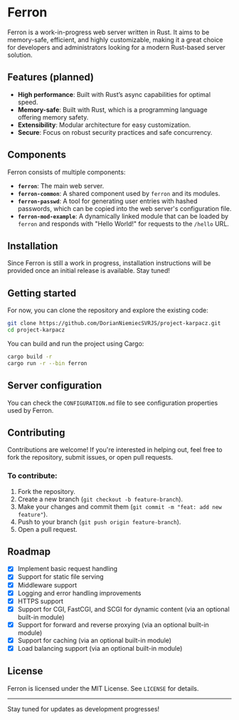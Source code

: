 # Ferron

Ferron is a work-in-progress web server written in Rust. It aims to be memory-safe, efficient, and highly customizable, making it a great choice for developers and administrators looking for a modern Rust-based server solution.

## Features (planned)

- **High performance**: Built with Rust’s async capabilities for optimal speed.
- **Memory-safe**: Built with Rust, which is a programming language offering memory safety.
- **Extensibility**: Modular architecture for easy customization.
- **Secure**: Focus on robust security practices and safe concurrency.

## Components

Ferron consists of multiple components:

- **`ferron`**: The main web server.
- **`ferron-common`**: A shared component used by `ferron` and its modules.
- **`ferron-passwd`**: A tool for generating user entries with hashed passwords, which can be copied into the web server's configuration file.
- **`ferron-mod-example`**: A dynamically linked module that can be loaded by `ferron` and responds with "Hello World!" for requests to the `/hello` URL.

## Installation

Since Ferron is still a work in progress, installation instructions will be provided once an initial release is available. Stay tuned!

## Getting started

For now, you can clone the repository and explore the existing code:

```sh
git clone https://github.com/DorianNiemiecSVRJS/project-karpacz.git
cd project-karpacz
```

You can build and run the project using Cargo:

```sh
cargo build -r
cargo run -r --bin ferron
```

## Server configuration

You can check the `CONFIGURATION.md` file to see configuration properties used by Ferron.

## Contributing

Contributions are welcome! If you're interested in helping out, feel free to fork the repository, submit issues, or open pull requests.

### To contribute:
1. Fork the repository.
2. Create a new branch (`git checkout -b feature-branch`).
3. Make your changes and commit them (`git commit -m "feat: add new feature"`).
4. Push to your branch (`git push origin feature-branch`).
5. Open a pull request.

## Roadmap

- [x] Implement basic request handling
- [x] Support for static file serving
- [x] Middleware support
- [x] Logging and error handling improvements
- [x] HTTPS support
- [x] Support for CGI, FastCGI, and SCGI for dynamic content (via an optional built-in module)
- [x] Support for forward and reverse proxying (via an optional built-in module)
- [x] Support for caching (via an optional built-in module)
- [x] Load balancing support (via an optional built-in module)

## License

Ferron is licensed under the MIT License. See `LICENSE` for details.

---

Stay tuned for updates as development progresses!